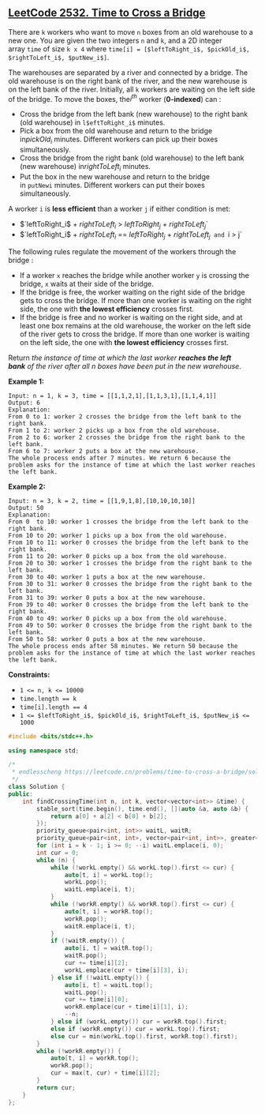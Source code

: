 ## [LeetCode 2532. Time to Cross a Bridge](https://leetcode.cn/problems/time-to-cross-a-bridge/)

There are `k` workers who want to move `n` boxes from an old warehouse to a new one. You are given the two integers `n` and `k`, and a 2D integer array `time` of size `k x 4` where `time[i] = [$leftToRight_i$, $pickOld_i$, $rightToLeft_i$, $putNew_i$]`.

The warehouses are separated by a river and connected by a bridge. The old warehouse is on the right bank of the river, and the new warehouse is on the left bank of the river. Initially, all `k` workers are waiting on the left side of the bridge. To move the boxes, the$`i^{th}`$ worker (**0-indexed**) can :

- Cross the bridge from the left bank (new warehouse) to the right bank (old warehouse) in `l$eftToRight_i$` minutes.
- Pick a box from the old warehouse and return to the bridge in$`pickOld_i`$ minutes. Different workers can pick up their boxes simultaneously.
- Cross the bridge from the right bank (old warehouse) to the left bank (new warehouse) in$`rightToLeft_i`$ minutes.
- Put the box in the new warehouse and return to the bridge in `putNewi` minutes. Different workers can put their boxes simultaneously.

A worker `i` is **less efficient** than a worker `j` if either condition is met:

- $`leftToRight_i$ + $rightToLeft_i$ > $leftToRight_j$ + $rightToLeft_j$`
- $`leftToRight_i$ + $rightToLeft_i$ == $leftToRight_j$ + $rightToLeft_j$` and `i > j`

The following rules regulate the movement of the workers through the bridge :

- If a worker `x` reaches the bridge while another worker `y` is crossing the bridge, `x` waits at their side of the bridge.
- If the bridge is free, the worker waiting on the right side of the bridge gets to cross the bridge. If more than one worker is waiting on the right side, the one with **the lowest efficiency** crosses first.
- If the bridge is free and no worker is waiting on the right side, and at least one box remains at the old warehouse, the worker on the left side of the river gets to cross the bridge. If more than one worker is waiting on the left side, the one with **the lowest efficiency** crosses first.

Return *the instance of time at which the last worker **reaches the left bank** of the river after all n boxes have been put in the new warehouse*.

**Example 1:**

```
Input: n = 1, k = 3, time = [[1,1,2,1],[1,1,3,1],[1,1,4,1]]
Output: 6
Explanation:
From 0 to 1: worker 2 crosses the bridge from the left bank to the right bank.
From 1 to 2: worker 2 picks up a box from the old warehouse.
From 2 to 6: worker 2 crosses the bridge from the right bank to the left bank.
From 6 to 7: worker 2 puts a box at the new warehouse.
The whole process ends after 7 minutes. We return 6 because the problem asks for the instance of time at which the last worker reaches the left bank.
```

**Example 2:**

```
Input: n = 3, k = 2, time = [[1,9,1,8],[10,10,10,10]]
Output: 50
Explanation:
From 0  to 10: worker 1 crosses the bridge from the left bank to the right bank.
From 10 to 20: worker 1 picks up a box from the old warehouse.
From 10 to 11: worker 0 crosses the bridge from the left bank to the right bank.
From 11 to 20: worker 0 picks up a box from the old warehouse.
From 20 to 30: worker 1 crosses the bridge from the right bank to the left bank.
From 30 to 40: worker 1 puts a box at the new warehouse.
From 30 to 31: worker 0 crosses the bridge from the right bank to the left bank.
From 31 to 39: worker 0 puts a box at the new warehouse.
From 39 to 40: worker 0 crosses the bridge from the left bank to the right bank.
From 40 to 49: worker 0 picks up a box from the old warehouse.
From 49 to 50: worker 0 crosses the bridge from the right bank to the left bank.
From 50 to 58: worker 0 puts a box at the new warehouse.
The whole process ends after 58 minutes. We return 50 because the problem asks for the instance of time at which the last worker reaches the left bank.
```

**Constraints:**

- `1 <= n, k <= 10000`
- `time.length == k`
- `time[i].length == 4`
- `1 <= $leftToRight_i$, $pickOld_i$, $rightToLeft_i$, $putNew_i$ <= 1000`

```cpp
#include <bits/stdc++.h>

using namespace std;

/*
 * endlesscheng https://leetcode.cn/problems/time-to-cross-a-bridge/solution/by-endlesscheng-nzqo/
 */
class Solution {
public:
    int findCrossingTime(int n, int k, vector<vector<int>> &time) {
        stable_sort(time.begin(), time.end(), [](auto &a, auto &b) {
            return a[0] + a[2] < b[0] + b[2];
        });
        priority_queue<pair<int, int>> waitL, waitR;
        priority_queue<pair<int, int>, vector<pair<int, int>>, greater<>> workL, workR;
        for (int i = k - 1; i >= 0; --i) waitL.emplace(i, 0);
        int cur = 0;
        while (n) {
            while (!workL.empty() && workL.top().first <= cur) {
                auto[t, i] = workL.top();
                workL.pop();
                waitL.emplace(i, t);
            }
            while (!workR.empty() && workR.top().first <= cur) {
                auto[t, i] = workR.top();
                workR.pop();
                waitR.emplace(i, t);
            }
            if (!waitR.empty()) {
                auto[i, t] = waitR.top();
                waitR.pop();
                cur += time[i][2];
                workL.emplace(cur + time[i][3], i);
            } else if (!waitL.empty()) {
                auto[i, t] = waitL.top();
                waitL.pop();
                cur += time[i][0];
                workR.emplace(cur + time[i][1], i);
                --n;
            } else if (workL.empty()) cur = workR.top().first;
            else if (workR.empty()) cur = workL.top().first;
            else cur = min(workL.top().first, workR.top().first);
        }
        while (!workR.empty()) {
            auto[t, i] = workR.top();
            workR.pop();
            cur = max(t, cur) + time[i][2];
        }
        return cur;
    }
};
```